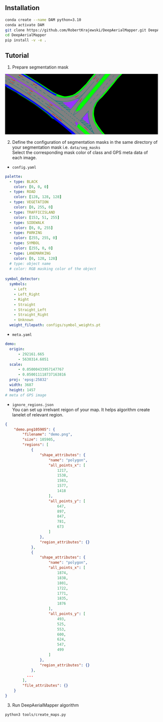 ## Installation
``` bash
conda create --name DAM python=3.10
conda activate DAM
git clone https://github.com/RobertKrajewski/DeepAerialMapper.git DeepAerialMapper
cd DeepAerialMapper
pip install -v -e .
```

## Tutorial
1. Prepare segmentation mask 
<img src="../data/seg_masks/demo.png" width="640" alt="demo mask" title="Demo mask image"/>

2. Define the configuration of segmentation masks in the same directory of your segmentation mask i.e. `data/seg_masks` \
Select the corresponding mask color of class and GPS meta data of each image.

- `config.yaml`

``` yaml
palette:
  - type: BLACK
    color: [0, 0, 0]
  - type: ROAD
    color: [128, 128, 128]
  - type: VEGETATION
    color: [0, 255, 0]
  - type: TRAFFICISLAND
    color: [153, 51, 255]
  - type: SIDEWALK
    color: [0, 0, 255]
  - type: PARKING
    color: [255, 255, 0]
  - type: SYMBOL
    color: [255, 0, 0]
  - type: LANEMARKING
    color: [0, 128, 128]
  # type: object name
  # color: RGB masking color of the object

symbol_detector:
  symbols:
    - Left
    - Left_Right
    - Right
    - Straight
    - Straight_Left
    - Straight_Right
    - Unknown
  weight_filepath: configs/symbol_weights.pt
```
- `meta.yaml`
```yaml
demo:
  origin:
      - 292161.665
      - 5630314.6051
  scale:
      - 0.05000433957147767
      - 0.050011118737163816
  proj: 'epsg:25832'
  width: 3687
  height: 1457
# meta of GPS image
```
- `ignore_regions.json` \
You can set up irrelvant reigon of your map. It helps algorithm create lanelet of relevant region.
```json
{
    "demo.png105905": {
        "filename": "demo.png",
        "size": 105905,
        "regions": [
            {
                "shape_attributes": {
                    "name": "polygon",
                    "all_points_x": [
                        1217,
                        1538,
                        1583,
                        1577,
                        1418
                    ],
                    "all_points_y": [
                        647,
                        897,
                        847,
                        781,
                        673
                    ]
                },
                "region_attributes": {}
            },
            {
                "shape_attributes": {
                    "name": "polygon",
                    "all_points_x": [
                        1874,
                        1838,
                        1801,
                        1722,
                        1771,
                        1835,
                        1876
                    ],
                    "all_points_y": [
                        493,
                        525,
                        553,
                        600,
                        624,
                        547,
                        499
                    ]
                },
                "region_attributes": {}
            },
          ...
        ],
        "file_attributes": {}
    }
}
```

3. Run DeepAerialMapper algorithm
``` bash
python3 tools/create_maps.py
```